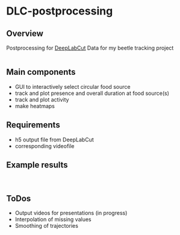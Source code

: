 # DLC-postprocessing
## Overview
Postprocessing for <a href="https://github.com/DeepLabCut/DeepLabCut">DeepLabCut</a> Data for my beetle tracking project

<img alt="" src="https://www.hagen-wende.de/images/github/beetles_social.jpg">

## Main components
- GUI to interactively select circular food source
- track and plot presence and overall duration at food source(s)
- track and plot activity
- make heatmaps

## Requirements

- h5 output file from DeepLabCut
- corresponding videofile


## Example results

<img alt="" src="https://www.hagen-wende.de/images/github/beetle_analysis_output.png">
<img alt="" src="https://www.hagen-wende.de/images/github/heatmap_head_crop_720p.jpg">

## ToDos
- Output videos for presentations (in progress)
- Interpolation of missing values
- Smoothing of trajectories

